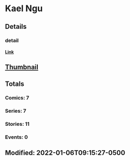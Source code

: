# Kael  Ngu 
## Details
### detail
#### [Link](http://marvel.com/comics/creators/14024/kael_ngu?utm_campaign=apiRef&utm_source=225578a89fc76f3d20fbffda5d17a88d)
## [Thumbnail](http://i.annihil.us/u/prod/marvel/i/mg/b/40/image_not_available.jpg)
## Totals
### Comics: 7
### Series: 7
### Stories: 11
### Events: 0
## Modified: 2022-01-06T09:15:27-0500